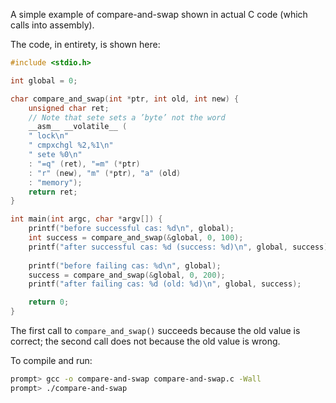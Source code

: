 
A simple example of compare-and-swap shown in actual C code (which calls into
assembly).

The code, in entirety, is shown here:

```c
#include <stdio.h>

int global = 0;

char compare_and_swap(int *ptr, int old, int new) {
    unsigned char ret;
    // Note that sete sets a ’byte’ not the word
    __asm__ __volatile__ (
	" lock\n"
	" cmpxchgl %2,%1\n"
	" sete %0\n"
	: "=q" (ret), "=m" (*ptr)
	: "r" (new), "m" (*ptr), "a" (old)
	: "memory");
    return ret;
}

int main(int argc, char *argv[]) {
    printf("before successful cas: %d\n", global);
    int success = compare_and_swap(&global, 0, 100);
    printf("after successful cas: %d (success: %d)\n", global, success);
    
    printf("before failing cas: %d\n", global);
    success = compare_and_swap(&global, 0, 200);
    printf("after failing cas: %d (old: %d)\n", global, success);

    return 0;
}
```

The first call to `compare_and_swap()` succeeds because the old value is
correct; the second call does not because the old value is wrong.

To compile and run:
```sh
prompt> gcc -o compare-and-swap compare-and-swap.c -Wall
prompt> ./compare-and-swap
```



